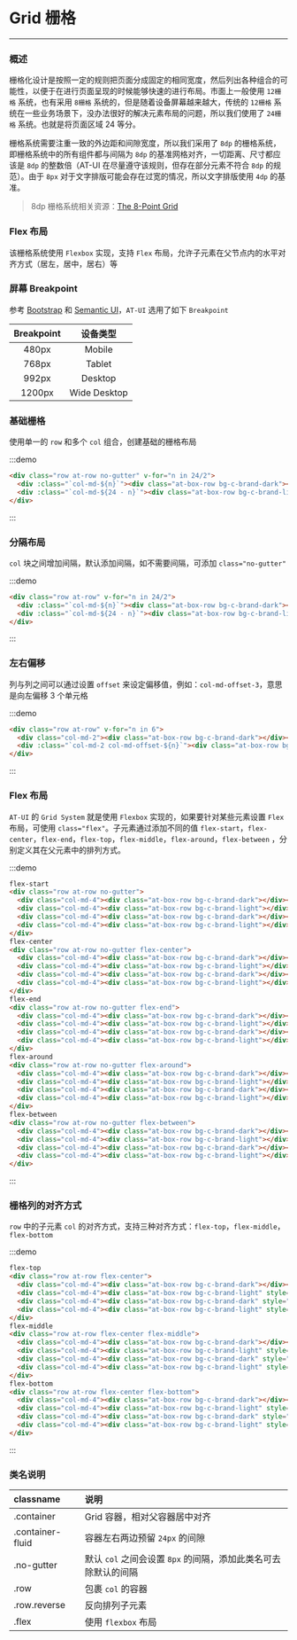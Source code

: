
# Grid 栅格

----

### 概述

栅格化设计是按照一定的规则把页面分成固定的相同宽度，然后列出各种组合的可能性，以便于在进行页面呈现的时候能够快速的进行布局。市面上一般使用 `12栅格` 系统，也有采用 `8栅格` 系统的，但是随着设备屏幕越来越大，传统的 `12栅格` 系统在一些业务场景下，没办法很好的解决元素布局的问题，所以我们使用了 `24栅格` 系统。也就是将页面区域 24 等分。

栅格系统需要注重一致的外边距和间隙宽度，所以我们采用了 `8dp` 的栅格系统，即栅格系统中的所有组件都与间隔为 `8dp` 的基准网格对齐，一切距离、尺寸都应该是 `8dp` 的整数倍（AT-UI 在尽量遵守该规则，但存在部分元素不符合 `8dp` 的规范）。由于 `8px` 对于文字排版可能会存在过宽的情况，所以文字排版使用 `4dp` 的基准。

> 8dp 栅格系统相关资源：[The 8-Point Grid](https://spec.fm/specifics/8-pt-grid)

### Flex 布局

该栅格系统使用 `Flexbox` 实现，支持 `Flex` 布局，允许子元素在父节点内的水平对齐方式（居左，居中，居右）等

### 屏幕 Breakpoint

参考 [Bootstrap](http://getbootstrap.com/css/#grid-media-queries) 和 [Semantic UI](https://semantic-ui.com/elements/container.html)，`AT-UI` 选用了如下 `Breakpoint`

| Breakpoint | 设备类型 |
| :--: | :--: |
| 480px | Mobile |
| 768px | Tablet |
| 992px | Desktop |
| 1200px | Wide Desktop |

### 基础栅格

使用单一的 `row` 和多个 `col` 组合，创建基础的栅格布局

:::demo
```html
<div class="row at-row no-gutter" v-for="n in 24/2">
  <div :class="`col-md-${n}`"><div class="at-box-row bg-c-brand-dark"></div></div>
  <div :class="`col-md-${24 - n}`"><div class="at-box-row bg-c-brand-light"></div></div>
</div>
```
:::

### 分隔布局

`col` 块之间增加间隔，默认添加间隔，如不需要间隔，可添加 `class="no-gutter"`

:::demo
```html
<div class="row at-row" v-for="n in 24/2">
  <div :class="`col-md-${n}`"><div class="at-box-row bg-c-brand-dark"></div></div>
  <div :class="`col-md-${24 - n}`"><div class="at-box-row bg-c-brand-light"></div></div>
</div>
```
:::

### 左右偏移

列与列之间可以通过设置 `offset` 来设定偏移值，例如：`col-md-offset-3`，意思是向左偏移 3 个单元格

:::demo
```html
<div class="row at-row" v-for="n in 6">
  <div class="col-md-2"><div class="at-box-row bg-c-brand-dark"></div></div>
  <div :class="`col-md-2 col-md-offset-${n}`"><div class="at-box-row bg-c-brand-dark"></div></div>
</div>
```
:::

### Flex 布局

`AT-UI` 的 `Grid System` 就是使用 `Flexbox` 实现的，如果要针对某些元素设置 `Flex` 布局，可使用 `class="flex"`。子元素通过添加不同的值 `flex-start`，`flex-center`，`flex-end`，`flex-top`，`flex-middle`，`flex-around`，`flex-between` ，分别定义其在父元素中的排列方式。

:::demo
```html
flex-start
<div class="row at-row no-gutter">
  <div class="col-md-4"><div class="at-box-row bg-c-brand-dark"></div></div>
  <div class="col-md-4"><div class="at-box-row bg-c-brand-light"></div></div>
  <div class="col-md-4"><div class="at-box-row bg-c-brand-dark"></div></div>
  <div class="col-md-4"><div class="at-box-row bg-c-brand-light"></div></div>
</div>
flex-center
<div class="row at-row no-gutter flex-center">
  <div class="col-md-4"><div class="at-box-row bg-c-brand-dark"></div></div>
  <div class="col-md-4"><div class="at-box-row bg-c-brand-light"></div></div>
  <div class="col-md-4"><div class="at-box-row bg-c-brand-dark"></div></div>
  <div class="col-md-4"><div class="at-box-row bg-c-brand-light"></div></div>
</div>
flex-end
<div class="row at-row no-gutter flex-end">
  <div class="col-md-4"><div class="at-box-row bg-c-brand-dark"></div></div>
  <div class="col-md-4"><div class="at-box-row bg-c-brand-light"></div></div>
  <div class="col-md-4"><div class="at-box-row bg-c-brand-dark"></div></div>
  <div class="col-md-4"><div class="at-box-row bg-c-brand-light"></div></div>
</div>
flex-around
<div class="row at-row no-gutter flex-around">
  <div class="col-md-4"><div class="at-box-row bg-c-brand-dark"></div></div>
  <div class="col-md-4"><div class="at-box-row bg-c-brand-light"></div></div>
  <div class="col-md-4"><div class="at-box-row bg-c-brand-dark"></div></div>
  <div class="col-md-4"><div class="at-box-row bg-c-brand-light"></div></div>
</div>
flex-between
<div class="row at-row no-gutter flex-between">
  <div class="col-md-4"><div class="at-box-row bg-c-brand-dark"></div></div>
  <div class="col-md-4"><div class="at-box-row bg-c-brand-light"></div></div>
  <div class="col-md-4"><div class="at-box-row bg-c-brand-dark"></div></div>
  <div class="col-md-4"><div class="at-box-row bg-c-brand-light"></div></div>
</div>
```
:::

### 栅格列的对齐方式

`row` 中的子元素 `col` 的对齐方式，支持三种对齐方式：`flex-top`，`flex-middle`，`flex-bottom`

:::demo
```html
flex-top
<div class="row at-row flex-center">
  <div class="col-md-4"><div class="at-box-row bg-c-brand-dark"></div></div>
  <div class="col-md-4"><div class="at-box-row bg-c-brand-light" style="height: 100px"></div></div>
  <div class="col-md-4"><div class="at-box-row bg-c-brand-dark" style="height: 70px"></div></div>
  <div class="col-md-4"><div class="at-box-row bg-c-brand-light" style="height: 120px"></div></div>
</div>
flex-middle
<div class="row at-row flex-center flex-middle">
  <div class="col-md-4"><div class="at-box-row bg-c-brand-dark"></div></div>
  <div class="col-md-4"><div class="at-box-row bg-c-brand-light" style="height: 100px"></div></div>
  <div class="col-md-4"><div class="at-box-row bg-c-brand-dark" style="height: 70px"></div></div>
  <div class="col-md-4"><div class="at-box-row bg-c-brand-light" style="height: 120px"></div></div>
</div>
flex-bottom
<div class="row at-row flex-center flex-bottom">
  <div class="col-md-4"><div class="at-box-row bg-c-brand-dark"></div></div>
  <div class="col-md-4"><div class="at-box-row bg-c-brand-light" style="height: 100px"></div></div>
  <div class="col-md-4"><div class="at-box-row bg-c-brand-dark" style="height: 70px"></div></div>
  <div class="col-md-4"><div class="at-box-row bg-c-brand-light" style="height: 120px"></div></div>
</div>
```
:::

### 类名说明

| classname | 说明 |
| :------- | :--- |
| .container | Grid 容器，相对父容器居中对齐 |
| .container-fluid | 容器左右两边预留 `24px` 的间隙 |
| .no-gutter | 默认 `col` 之间会设置 `8px` 的间隔，添加此类名可去除默认的间隔 |
| .row | 包裹 `col` 的容器 |
| .row.reverse | 反向排列子元素 |
| .flex | 使用 `flexbox` 布局 |

<style scoped>
  .row {
    background-color: #f2f8fe;
  }
</style>
